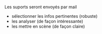 Les suports seront envoyés par mail

* sélectionner les infos pertinentes (robuste)
* les analyser (de façon intéressante)
* les mettre en scène (de façon claire)
